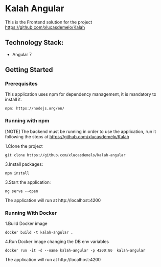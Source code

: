 # Kalah Angular

This is the Frontend solution for the project https://github.com/xlucasdemelo/Kalah

## Technology Stack:
* Angular 7

## Getting Started

### Prerequisites

This application uses npm for dependency management, it is mandatory to install it.

```
npm: https://nodejs.org/en/
```

### Running with npm

[NOTE] The backend must be running in order to use the application, run it following the steps at https://github.com/xlucasdemelo/Kalah

1.Clone the project

```
git clone https://github.com/xlucasdemelo/kalah-angular
```

3.Install packages:
```
npm install
```

3.Start the application:

```
ng serve --open
```

The application will run at http://localhost:4200

### Running With Docker

1.Build Docker image

```
docker build -t kalah-angular . 
```

4.Run Docker image changing the DB env variables

```
docker run -it -d --name kalah-angular -p 4200:80  kalah-angular
```

The application will run at http://localhost:4200

